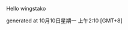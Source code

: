 <!--- 
The README.md is auto-generated. Do not edit.
--->

Hello wingstako

generated at 10月10日星期一 上午2:10 [GMT+8]